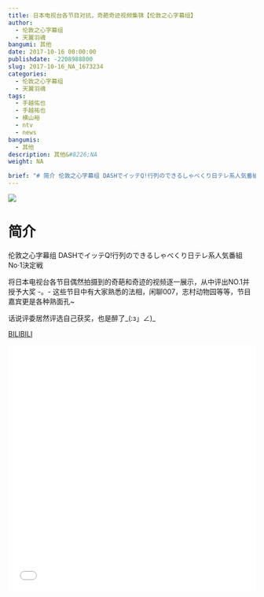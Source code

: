 ```yaml
---
title: 日本电视台各节目对抗，奇葩奇迹视频集锦【伦敦之心字幕组】
author: 
  - 伦敦之心字幕组
  - 天翼羽魂
bangumi: 其他
date: 2017-10-16 00:00:00
publishdate: -2208988800
slug: 2017-10-16_NA_1673234
categories: 
  - 伦敦之心字幕组
  - 天翼羽魂
tags: 
  - 手越佑也
  - 手越祐也
  - 横山裕
  - ntv
  - news
bangumis: 
  - 其他
description: 其他&#8226;NA
weight: NA

brief: "# 简介 伦敦之心字幕组 DASHでイッテQ!行列のできるしゃべくり日テレ系人気番組No·1決定戦 将日本电视台各节目偶然拍摄到的奇葩和奇迹的视频逐一展示，从中评出NO.1并授予大奖 -。- 这些节目中有大家熟悉的法相，闲聊007，志村动物园等等，节目嘉宾更是各种熟面孔~ 话说评委居然评选自己获奖，也是醉了_(:з」∠)_"
---
```


![](https://i.imgur.com/GxnuKHN.jpg)

# 简介  
伦敦之心字幕组 DASHでイッテQ!行列のできるしゃべくり日テレ系人気番組No·1決定戦


将日本电视台各节目偶然拍摄到的奇葩和奇迹的视频逐一展示，从中评出NO.1并授予大奖 -。- 这些节目中有大家熟悉的法相，闲聊007，志村动物园等等，节目嘉宾更是各种熟面孔~


话说评委居然评选自己获奖，也是醉了_(:з」∠)_

  [BILIBILI](https://www.bilibili.com/video/av1673234/)


<div class="vcontainer">  <iframe class='video' src="//www.bilibili.com/blackboard/player.html?aid=1673234" width="100%" height="500" frameborder="0" allowfullscreen="allowfullscreen"></iframe></div>
